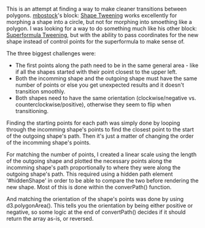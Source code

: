 This is an attempt at finding a way to make cleaner transitions between polygons. <a href='http://bl.ocks.org/mbostock/'>mbostock</a>'s block: <a href='http://bl.ocks.org/mbostock/3081153'>Shape Tweening</a> works excellently for morphing a shape into a circle, but not for morphing into smoething like a polygon.  I was looking for a way to do something much like his other block: <a href='http://bl.ocks.org/mbostock/1020902'>Superformula Tweening</a>, but with the ability to pass coordinates for the new shape instead of control points for the superformula to make sense of.

The three biggest challenges were:
  - The first points along the path need to be in the same general area - like if all the shapes started with their point closest to the upper left.
  - Both the incomming shape and the outgoing shape must have the same number of points or else you get unexpected results and it doesn't transition smoothly.
  - Both shapes need to have the same orientation (clockwise/negative vs. counterclockwise/positive), otherwise they seem to flip when transitioning.
   
Finding the starting points for each path was simply done by looping through the incomming shape's points to find the closest point to the start of the outgoing shape's path. Then it's just a matter of changing the order of the incomming shape's points.

For matching the number of points, I created a linear scale using the length of the outgoing shape and plotted the necessary points along the incomming shape's path proportionally to where they were along the outgoing shape's path. This required using a hidden path element '#hiddenShape' in order to be able to compare the two before rendering the new shape. Most of this is done within the converPath() function.

And matching the orientation of the shape's points was done by using d3.polygonArea(). This tells you the orientation by being either positive or negative, so some logic at the end of convertPath() decides if it should return the array as-is, or reversed. 